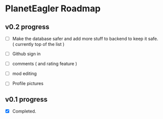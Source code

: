 # PlanetEagler Roadmap

## v0.2 progress
- [ ] Make the database safer and add more stuff to backend to keep it safe. ( currently top of the list )
- [ ] Github sign in
- [ ] comments ( and rating feature )
- [ ] mod editing
- [ ] Profile pictures


## v0.1 progress
- [x] Completed.

